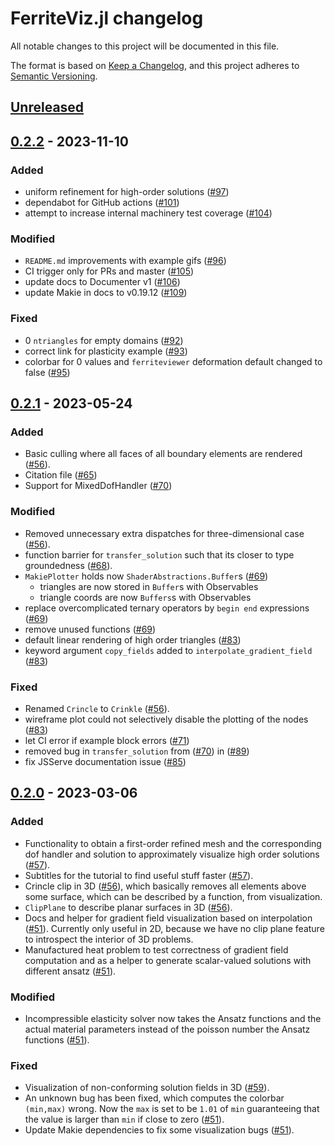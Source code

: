 # FerriteViz.jl changelog

All notable changes to this project will be documented in this file.

The format is based on [Keep a Changelog](https://keepachangelog.com/en/1.0.0/),
and this project adheres to [Semantic Versioning](https://semver.org/spec/v2.0.0.html).

## [Unreleased]

## [0.2.2] - 2023-11-10
### Added
 - uniform refinement for high-order solutions ([#97][github-97])
 - dependabot for GitHub actions ([#101][github-101])
 - attempt to increase internal machinery test coverage ([#104][github-104])

### Modified
 - `README.md` improvements with example gifs ([#96][github-96])
 - CI trigger only for PRs and master ([#105][github-105])
 - update docs to Documenter v1 ([#106][github-106])
 - update Makie in docs to v0.19.12 ([#109][github-109])

### Fixed
 - 0 `ntriangles` for empty domains ([#92][github-92])
 - correct link for plasticity example ([#93][github-93])
 - colorbar for 0 values and `ferriteviewer` deformation default changed to false ([#95][github-95])

## [0.2.1] - 2023-05-24
### Added
 - Basic culling where all faces of all boundary elements are rendered ([#56][github-56]).
 - Citation file ([#65](github-65))
 - Support for MixedDofHandler ([#70][github-70])
### Modified
 - Removed unnecessary extra dispatches for three-dimensional case ([#56][github-56]).
 - function barrier for `transfer_solution` such that its closer to type groundedness ([#68][github-68]).
 - `MakiePlotter` holds now `ShaderAbstractions.Buffer`s ([#69][github-69])
    - triangles are now stored in `Buffer`s with Observables
    - triangle coords are now `Buffers`s with Observables
- replace overcomplicated ternary operators by `begin end` expressions ([#69][github-69])
- remove unused functions ([#69][github-69])
- default linear rendering of high order triangles ([#83][github-83])
- keyword argument `copy_fields` added to `interpolate_gradient_field` ([#83][github-83])
### Fixed
 - Renamed `Crincle` to `Crinkle` ([#56][github-56]).
 - wireframe plot could not selectively disable the plotting of the nodes ([#83][github-83])
 - let CI error if example block errors ([#71][github-71])
 - removed bug in `transfer_solution` from ([#70][github-70]) in ([#89][github-89])
 - fix JSServe documentation issue ([#85][github-85])

## [0.2.0] - 2023-03-06
### Added
 - Functionality to obtain a first-order refined mesh and the corresponding
   dof handler and solution to approximately visualize high order solutions ([#57][github-57]).
 - Subtitles for the tutorial to find useful stuff faster ([#57][github-57]).
 - Crincle clip in 3D ([#56][github-56]), which basically removes all elements above some surface,
   which can be described by a function, from visualization.
 - `ClipPlane` to describe planar surfaces in 3D ([#56][github-56]).
 - Docs and helper for gradient field visualization based on interpolation ([#51][github-51]).
   Currently only useful in 2D, because we have no clip plane feature to introspect the interior
   of 3D problems.
 - Manufactured heat problem to test correctness of gradient field computation and as a
   helper to generate scalar-valued solutions with different ansatz ([#51][github-51]).

### Modified
 - Incompressible elasticity solver now takes the Ansatz functions and the actual material
   parameters instead of the poisson number the Ansatz functions ([#51][github-51]).

### Fixed
 - Visualization of non-conforming solution fields in 3D ([#59][github-59]).
 - An unknown bug has been fixed, which computes the colorbar `(min,max)` wrong. Now the `max` is
   set to be `1.01` of `min` guaranteeing that the value is larger than `min` if close to zero ([#51][github-51]).
 - Update Makie dependencies to fix some visualization bugs ([#51][github-51]).

[github-51]: https://github.com/Ferrite-FEM/FerriteViz.jl/pull/51
[github-56]: https://github.com/Ferrite-FEM/FerriteViz.jl/pull/56
[github-57]: https://github.com/Ferrite-FEM/FerriteViz.jl/pull/57
[github-59]: https://github.com/Ferrite-FEM/FerriteViz.jl/pull/59
[github-65]: https://github.com/Ferrite-FEM/FerriteViz.jl/pull/65
[github-63]: https://github.com/Ferrite-FEM/FerriteViz.jl/pull/63
[github-68]: https://github.com/Ferrite-FEM/FerriteViz.jl/pull/68
[github-69]: https://github.com/Ferrite-FEM/FerriteViz.jl/pull/69
[github-70]: https://github.com/Ferrite-FEM/FerriteViz.jl/pull/70
[github-71]: https://github.com/Ferrite-FEM/FerriteViz.jl/pull/71
[github-83]: https://github.com/Ferrite-FEM/FerriteViz.jl/pull/83
[github-85]: https://github.com/Ferrite-FEM/FerriteViz.jl/pull/85
[github-89]: https://github.com/Ferrite-FEM/FerriteViz.jl/pull/89
[github-92]: https://github.com/Ferrite-FEM/FerriteViz.jl/pull/92
[github-93]: https://github.com/Ferrite-FEM/FerriteViz.jl/pull/93
[github-95]: https://github.com/Ferrite-FEM/FerriteViz.jl/pull/95
[github-96]: https://github.com/Ferrite-FEM/FerriteViz.jl/pull/96
[github-97]: https://github.com/Ferrite-FEM/FerriteViz.jl/pull/97
[github-101]: https://github.com/Ferrite-FEM/FerriteViz.jl/pull/101
[github-104]: https://github.com/Ferrite-FEM/FerriteViz.jl/pull/104
[github-105]: https://github.com/Ferrite-FEM/FerriteViz.jl/pull/105
[github-106]: https://github.com/Ferrite-FEM/FerriteViz.jl/pull/106
[github-109]: https://github.com/Ferrite-FEM/FerriteViz.jl/pull/109

[Unreleased]: https://github.com/Ferrite-FEM/FerriteViz.jl/compare/v0.2.2...HEAD
[0.2.2]: https://github.com/Ferrite-FEM/FerriteViz.jl/compare/v0.2.1...v0.2.2
[0.2.1]: https://github.com/Ferrite-FEM/FerriteViz.jl/compare/v0.2.1...v0.2.0
[0.2.0]: https://github.com/Ferrite-FEM/FerriteViz.jl/compare/v0.2.0...v0.1.4

